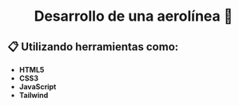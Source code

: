 <div align="center">
<h1 align="center">Desarrollo de una aerolínea 🚀</h1>
</div> 

 ## 📋 Utilizando herramientas como: 
 
 <ul> 
    <li><strong> HTML5</strong></li>
    <li><strong> CSS3</strong></li>
    <li><strong> JavaScript</strong></li>
    <li><strong> Tailwind</strong></li>
 </ul>
